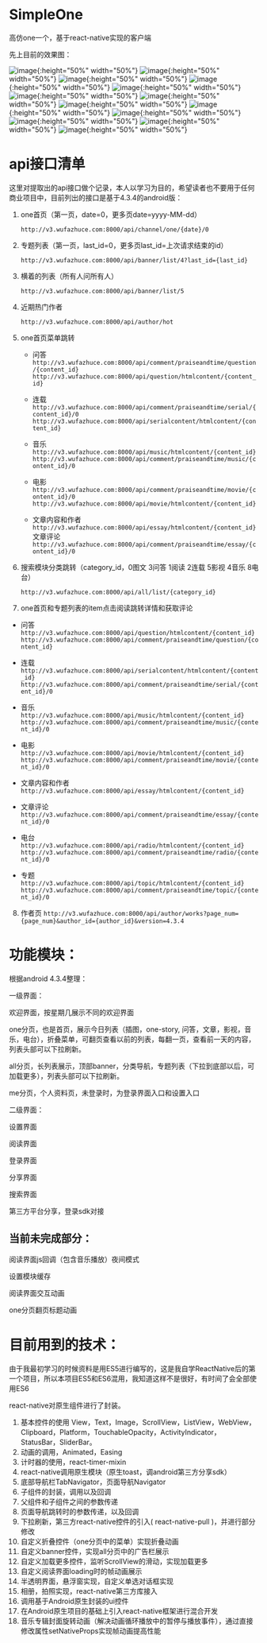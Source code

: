 # SimpleOne
高仿one一个，基于react-native实现的客户端

先上目前的效果图：

 ![image](http://oqujmbgen.bkt.clouddn.com/simpleone1.jpg){:height="50%" width="50%"}
 ![image](http://oqujmbgen.bkt.clouddn.com/simpleone2.jpg){:height="50%" width="50%"}
 ![image](http://oqujmbgen.bkt.clouddn.com/simpleone3.jpg){:height="50%" width="50%"}
 ![image](http://oqujmbgen.bkt.clouddn.com/simpleone4.jpg){:height="50%" width="50%"}
 ![image](http://oqujmbgen.bkt.clouddn.com/simpleone5.jpg){:height="50%" width="50%"}
 ![image](http://oqujmbgen.bkt.clouddn.com/simpleone6.jpg){:height="50%" width="50%"}
 ![image](http://oqujmbgen.bkt.clouddn.com/simpleone7.jpg){:height="50%" width="50%"}
 ![image](http://oqujmbgen.bkt.clouddn.com/simpleone8.jpg){:height="50%" width="50%"}
 ![image](http://oqujmbgen.bkt.clouddn.com/simpleone9.jpg){:height="50%" width="50%"}
 ![image](http://oqujmbgen.bkt.clouddn.com/simpleone10.jpg){:height="50%" width="50%"}
 ![image](http://oqujmbgen.bkt.clouddn.com/simpleone12.jpg){:height="50%" width="50%"}
 ![image](http://oqujmbgen.bkt.clouddn.com/simpleone13.jpg){:height="50%" width="50%"}
 ![image](http://oqujmbgen.bkt.clouddn.com/simpleone14.jpg){:height="50%" width="50%"}

# api接口清单

这里对提取出的api接口做个记录，本人以学习为目的，希望读者也不要用于任何商业项目中，目前列出的接口是基于4.3.4的android版：

1. one首页（第一页，date=0，更多页date=yyyy-MM-dd）

   `http://v3.wufazhuce.com:8000/api/channel/one/{date}/0`

2. 专题列表（第一页，last_id=0，更多页last_id=上次请求结束的id）

   `http://v3.wufazhuce.com:8000/api/banner/list/4?last_id={last_id}`

3. 横着的列表（所有人问所有人）

   `http://v3.wufazhuce.com:8000/api/banner/list/5`

4. 近期热门作者

   `http://v3.wufazhuce.com:8000/api/author/hot`

5. one首页菜单跳转
   - 问答
     `http://v3.wufazhuce.com:8000/api/comment/praiseandtime/question/{content_id}`
     `http://v3.wufazhuce.com:8000/api/question/htmlcontent/{content_id}`

   - 连载
     `http://v3.wufazhuce.com:8000/api/comment/praiseandtime/serial/{content_id}/0`
     `http://v3.wufazhuce.com:8000/api/serialcontent/htmlcontent/{content_id}`

   - 音乐
     `http://v3.wufazhuce.com:8000/api/music/htmlcontent/{content_id}`
     `http://v3.wufazhuce.com:8000/api/comment/praiseandtime/music/{content_id}/0`

   - 电影
     `http://v3.wufazhuce.com:8000/api/comment/praiseandtime/movie/{content_id}/0`
     `http://v3.wufazhuce.com:8000/api/movie/htmlcontent/{content_id}`

   - 文章内容和作者
     `http://v3.wufazhuce.com:8000/api/essay/htmlcontent/{content_id}`
     文章评论
     `http://v3.wufazhuce.com:8000/api/comment/praiseandtime/essay/{content_id}/0`

6.  搜索模块分类跳转（category_id，0图文 3问答 1阅读 2连载 5影视 4音乐 8电台）

    `http://v3.wufazhuce.com:8000/api/all/list/{category_id}`

7.  one首页和专题列表的item点击阅读跳转详情和获取评论
   - 问答
     `http://v3.wufazhuce.com:8000/api/question/htmlcontent/{content_id}`
     `http://v3.wufazhuce.com:8000/api/comment/praiseandtime/question/{content_id}`

   - 连载
     `http://v3.wufazhuce.com:8000/api/serialcontent/htmlcontent/{content_id}`
     `http://v3.wufazhuce.com:8000/api/comment/praiseandtime/serial/{content_id}/0`

   - 音乐
     `http://v3.wufazhuce.com:8000/api/music/htmlcontent/{content_id}`
     `http://v3.wufazhuce.com:8000/api/comment/praiseandtime/music/{content_id}/0`

   - 电影
     `http://v3.wufazhuce.com:8000/api/movie/htmlcontent/{content_id}`
     `http://v3.wufazhuce.com:8000/api/comment/praiseandtime/movie/{content_id}/0`

   - 文章内容和作者
     `http://v3.wufazhuce.com:8000/api/essay/htmlcontent/{content_id}`
   - 文章评论
     `http://v3.wufazhuce.com:8000/api/comment/praiseandtime/essay/{content_id}/0`
   - 电台
     `http://v3.wufazhuce.com:8000/api/radio/htmlcontent/{content_id}`
     `http://v3.wufazhuce.com:8000/api/comment/praiseandtime/radio/{content_id}/0`

   - 专题
     `http://v3.wufazhuce.com:8000/api/topic/htmlcontent/{content_id}`
     `http://v3.wufazhuce.com:8000/api/comment/praiseandtime/topic/{content_id}/0`

8. 作者页
  `http://v3.wufazhuce.com:8000/api/author/works?page_num={page_num}&author_id={author_id}&version=4.3.4`

# 功能模块：

根据android 4.3.4整理：

一级界面：

欢迎界面，按星期几展示不同的欢迎界面

one分页，也是首页，展示今日列表（插图，one-story, 问答，文章，影视，音乐，电台），折叠菜单，可翻页查看以前的列表，每翻一页，查看前一天的内容，列表头部可以下拉刷新。

all分页，长列表展示，顶部banner，分类导航，专题列表（下拉到底部以后，可加载更多），列表头部可以下拉刷新。

me分页，个人资料页，未登录时，为登录界面入口和设置入口

二级界面：

设置界面

阅读界面

登录界面

分享界面

搜索界面

第三方平台分享，登录sdk对接

## 当前未完成部分：

阅读界面js回调（包含音乐播放）夜间模式

设置模块缓存

阅读界面交互动画

one分页翻页标题动画

# 目前用到的技术：

由于我最初学习的时候资料是用ES5进行编写的，这是我自学ReactNative后的第一个项目，所以本项目ES5和ES6混用，我知道这样不是很好，有时间了会全部使用ES6

react-native对原生组件进行了封装。

1. 基本控件的使用 View，Text，Image，ScrollView，ListView，WebView，Clipboard，Platform，TouchableOpacity，ActivityIndicator，StatusBar，SliderBar。
2. 动画的调用，Animated，Easing
3. 计时器的使用，react-timer-mixin
4. react-native调用原生模块（原生toast，调android第三方分享sdk）
5. 底部导航栏TabNavigator，页面导航Navigator
6. 子组件的封装，调用以及回调
7. 父组件和子组件之间的参数传递
8. 页面导航跳转时的参数传递，以及回调
9. 下拉刷新，第三方react-native控件的引入( react-native-pull )，并进行部分修改
10. 自定义折叠控件（one分页中的菜单）实现折叠动画
11. 自定义banner控件，实现all分页中的广告栏展示
12. 自定义加载更多控件，监听ScrollView的滑动，实现加载更多
13. 自定义阅读界面loading时的帧动画展示
14. 半透明界面，悬浮窗实现，自定义单选对话框实现
15. 相册，拍照实现，react-native第三方库接入
16. 调用基于Android原生封装的ui控件
17. 在Android原生项目的基础上引入react-native框架进行混合开发
18. 音乐专辑封面旋转动画（解决动画循环播放中的暂停与播放事件），通过直接修改属性setNativeProps实现帧动画提高性能
